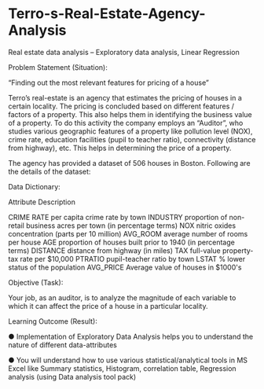 # Terro-s-Real-Estate-Agency-Analysis

Real estate data analysis – Exploratory data analysis, Linear Regression

Problem Statement (Situation): 

“Finding out the most relevant features for pricing of a house”

Terro’s real-estate is an agency that estimates the pricing of houses in a certain locality. The pricing is 
concluded based on different features / factors of a property. This also helps them in identifying the 
business value of a property. To do this activity the company employs an “Auditor”, who studies 
various geographic features of a property like pollution level (NOX), crime rate, education facilities 
(pupil to teacher ratio), connectivity (distance from highway), etc. This helps in determining the price 
of a property.

The agency has provided a dataset of 506 houses in Boston. Following are the details of the dataset:

Data Dictionary:

Attribute Description

CRIME RATE per capita crime rate by town
INDUSTRY proportion of non-retail business acres per town (in percentage terms)
NOX nitric oxides concentration (parts per 10 million)
AVG_ROOM average number of rooms per house
AGE proportion of houses built prior to 1940 (in percentage terms)
DISTANCE distance from highway (in miles)
TAX full-value property-tax rate per $10,000
PTRATIO pupil-teacher ratio by town
LSTAT % lower status of the population
AVG_PRICE Average value of houses in $1000's

Objective (Task):

Your job, as an auditor, is to analyze the magnitude of each variable to which it can affect the price of 
a house in a particular locality.

Learning Outcome (Result):

● Implementation of Exploratory Data Analysis helps you to understand the nature of different 
data-attributes

● You will understand how to use various statistical/analytical tools in MS Excel like Summary 
statistics, Histogram, correlation table, Regression analysis (using Data analysis tool pack)
